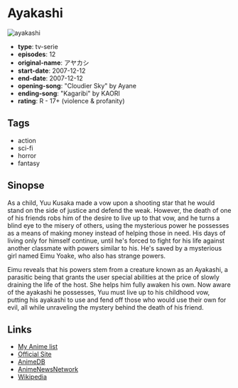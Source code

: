 # Ayakashi

![ayakashi](https://cdn.myanimelist.net/images/anime/5/20942.jpg)

-   **type**: tv-serie
-   **episodes**: 12
-   **original-name**: アヤカシ
-   **start-date**: 2007-12-12
-   **end-date**: 2007-12-12
-   **opening-song**: "Cloudier Sky" by Ayane
-   **ending-song**: "Kagaribi" by KAORI
-   **rating**: R - 17+ (violence & profanity)

## Tags

-   action
-   sci-fi
-   horror
-   fantasy

## Sinopse

As a child, Yuu Kusaka made a vow upon a shooting star that he would stand on the side of justice and defend the weak. However, the death of one of his friends robs him of the desire to live up to that vow, and he turns a blind eye to the misery of others, using the mysterious power he possesses as a means of making money instead of helping those in need. His days of living only for himself continue, until he's forced to fight for his life against another classmate with powers similar to his. He's saved by a mysterious girl named Eimu Yoake, who also has strange powers.

Eimu reveals that his powers stem from a creature known as an Ayakashi, a parasitic being that grants the user special abilities at the price of slowly draining the life of the host. She helps him fully awaken his own. Now aware of the ayakashi he possesses, Yuu must live up to his childhood vow, putting his ayakashi to use and fend off those who would use their own for evil, all while unraveling the mystery behind the death of his friend.

## Links

-   [My Anime list](https://myanimelist.net/anime/3166/Ayakashi)
-   [Official Site](http://www.ayakashi.info/)
-   [AnimeDB](http://anidb.info/perl-bin/animedb.pl?show=anime&aid=5446)
-   [AnimeNewsNetwork](http://www.animenewsnetwork.com/encyclopedia/anime.php?id=8567)
-   [Wikipedia](http://en.wikipedia.org/wiki/Ayakashi_%28visual_novel%29)
